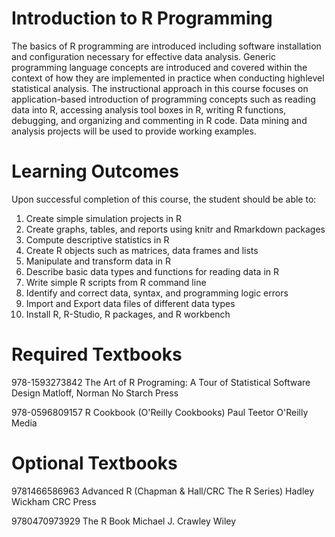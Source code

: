 # Introduction to R Programming

The basics of R programming are introduced including software installation and configuration necessary for effective data analysis. Generic programming language concepts are introduced and covered within the context of how they are implemented in practice when conducting highlevel statistical analysis. The instructional approach in this course focuses on application-based introduction of programming concepts such as reading data into R, accessing analysis tool boxes in R, writing R functions, debugging, and organizing and commenting in R code. Data mining and analysis projects will be used to provide working examples.

# Learning Outcomes

Upon successful completion of this course, the student should be able to:

1.	Create simple simulation projects in R 
2.	Create graphs, tables, and reports using knitr and Rmarkdown packages
3.	Compute descriptive statistics in R
4.	Create R objects such as matrices, data frames and lists
5.	Manipulate and transform data in R
6.	Describe basic data types and functions for reading data in R
7.	Write simple R scripts from R command line
8.	Identify and correct data, syntax, and programming logic errors
9.	Import and Export data files of different data types
10.	Install R, R-Studio, R packages, and R workbench 

# Required Textbooks 

978-1593273842
The Art of R Programing: A Tour of Statistical Software Design
Matloff, Norman
No Starch Press

978-0596809157
R Cookbook (O'Reilly Cookbooks)
Paul Teetor
O'Reilly Media

# Optional Textbooks

9781466586963
Advanced R (Chapman & Hall/CRC The R Series)
Hadley Wickham
CRC Press

9780470973929
The R Book
Michael J. Crawley
Wiley

